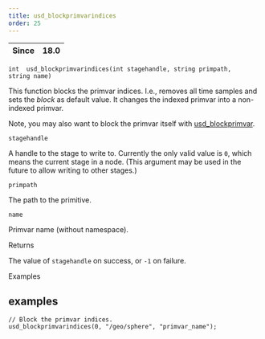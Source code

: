 ```yaml
---
title: usd_blockprimvarindices
order: 25
---
```

| Since | 18.0 |
| --- | --- |

`int  usd_blockprimvarindices(int stagehandle, string primpath, string name)`

This function blocks the primvar indices. I.e., removes all time samples and sets the *block* as default value. It changes the indexed primvar into a non-indexed primvar.

Note, you may also want to block the primvar itself with [usd_blockprimvar](usd_blockprimvar.html "Blocks the primvar.").

`stagehandle`

A handle to the stage to write to. Currently the only valid value is `0`, which means the current stage in a node. (This argument may be used in the future to allow writing to other stages.)

`primpath`

The path to the primitive.

`name`

Primvar name (without namespace).

Returns

The value of `stagehandle` on success, or `-1` on failure.

Examples

## examples

```vex
// Block the primvar indices.
usd_blockprimvarindices(0, "/geo/sphere", "primvar_name");

```

